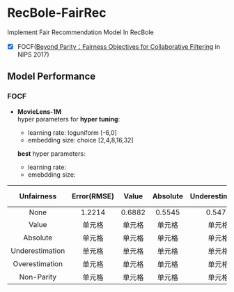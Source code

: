 # RecBole-FairRec
Implement Fair Recommendation Model In RecBole
- [x] FOCF([Beyond Parity：Fairness Objectives for Collaborative Filtering](https://proceedings.neurips.cc/paper/2017/hash/e6384711491713d29bc63fc5eeb5ba4f-Abstract.html) in NIPS 2017)
## Model Performance
### FOCF
- **MovieLens-1M**  
    hyper parameters for **hyper tuning**:   
    - learning rate: loguniform [-6,0]   
    - embedding size: choice [2,4,8,16,32]  
    
    **best** hyper parameters:  
    - learning rate:   
    - emebdding size:   

| Unfairness | Error(RMSE) | Value | Absolute | Underestimation | Overestimation | Non-Parity |
|:-:| :-:| :-: | :-: | :-: | :-: | :-: |
| None | 1.2214 | 0.6882 | 0.5545 | 0.5473 | 0.1409 | 0.0705 |
| Value | 单元格 | 单元格 | 单元格 | 单元格 | 单元格 | 单元格 |
| Absolute | 单元格 | 单元格 | 单元格 | 单元格 | 单元格 | 单元格 |
| Underestimation | 单元格 | 单元格 | 单元格 | 单元格 | 单元格 | 单元格 |
| Overestimation | 单元格 | 单元格 | 单元格 | 单元格 | 单元格 | 单元格 |
| Non-Parity| 单元格 | 单元格 | 单元格 | 单元格 | 单元格 | 单元格 |



